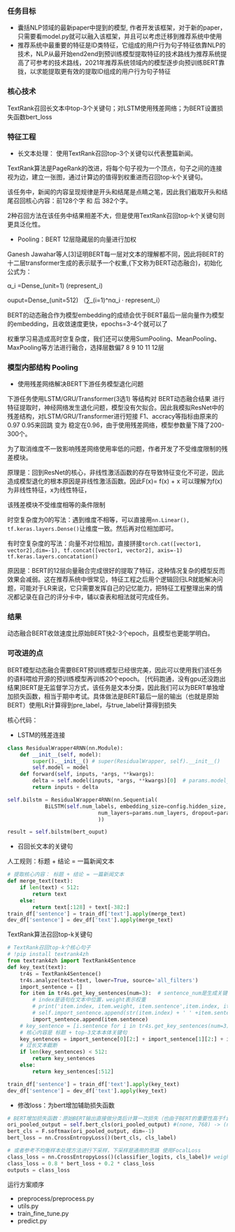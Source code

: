 ### 任务目标
* 囊括NLP领域的最新paper中提到的模型, 作者开发该框架，对于新的paper，只需要看model.py就可以融入该框架，并且可以考虑迁移到推荐系统中使用
* 推荐系统中最重要的特征是ID类特征，它组成的用户行为句子特征依靠NLP的技术，NLP从最开始end2end到预训练模型提取特征的技术路线为推荐系统提高了可参考的技术路线，2021年推荐系统领域内的模型逐步向预训练BERT靠拢，以求能提取更有效的提取ID组成的用户行为句子特征

### 核心技术
TextRank召回长文本中top-3个关键句；对LSTM使用残差网络；为BERT设置损失函数bert_loss

### 特征工程
* 长文本处理：
使用TextRank召回top-3个关键句以代表整篇新闻。

TextRank算法是PageRank的改进，将每个句子视为一个顶点，句子之间的连接视为边，建立一张图，通过计算边的值得到权重进而召回top-k个关键句。

该任务中，新闻的内容呈现规律是开头和结尾是点睛之笔，因此我们截取开头和结尾召回核心内容：前128个字 和 后 382个字。

2种召回方法在该任务中结果相差不大，但是使用TextRank召回top-k个关键句则更具泛化性。

* Pooling：BERT 12层隐藏层的向量进行加权

Ganesh Jawahar等人[3]证明BERT每一层对文本的理解都不同，因此将BERT的十二层transformer生成的表示赋予一个权重,(下文称为BERT动态融合)，初始化公式为：

α_i =Dense_(unit=1) (represent_i)

ouput=Dense_(unit=512) （∑_(i=1)^nα_i · represent_i）

BERT的动态融合作为模型embedding的成绩会优于BERT最后一层向量作为模型的embedding，且收敛速度更快，epochs=3-4个就可以了

权重学习易造成高时空复杂度，我们还可以使用SumPooling、MeanPooling、MaxPooling等方法进行融合，选择层数偏7 8 9 10 11 12层

### 模型内部结构 Pooling
* 使用残差网络解决BERT下游任务模型退化问题

下游任务使用LSTM/GRU/Transformer(3选1) 等结构对 BERT动态融合结果 进行特征提取时，神经网络发生退化问题，模型没有欠拟合。因此我模拟ResNet中的残差结构，对LSTM/GRU/Transformer进行短接
F1、accracy等指标由原来的0.97 0.95来回跳 变为 稳定在0.96，由于使用残差网络，模型参数量下降了200-300个。

为了取消维度不一致影响残差网络使用率低的问题，作者开发了不受维度限制的残差模块。

原理是：回到ResNet的核心，非线性激活函数的存在导致特征变化不可逆，因此造成模型退化的根本原因是非线性激活函数。因此F(x)= f(x) + x 可以理解为f(x)为非线性特征，x为线性特征，

该残差模块不受维度相等的条件限制

时空复杂度为0的写法：遇到维度不相等，可以直接用`nn.Linear(), tf.keras.layers.Dense()`让维度一致。然后再对位相加即可。

有时空复杂度的写法：向量不对位相加，直接拼接`torch.cat([vector1, vector2],dim=-1), tf.concat([vector1, vector2], axis=-1) tf.keras.layers.concatation()`

原因是：BERT的12层向量融合完成很好的提取了特征，这种情况复杂的模型反而效果会减弱。这在推荐系统中很常见，特征工程之后用个逻辑回归LR就能解决问题，可能对于LR来说，它只需要发挥自己的记忆能力，把特征工程整理出来的情况都记录在自己的评分卡中，辅以查表和相法就可完成任务。

### 结果
动态融合BERT收敛速度比原始BERT快2-3个epoch，且模型也更能学明白。

### 可改进的点
BERT模型动态融合需要BERT预训练模型已经很完美，因此可以使用我们该任务的语料喂给开源的预训练模型再训练20个epoch。
[代码跑通，没有gpu还没跑出结果]BERT是无监督学习方式，该任务是文本分类，因此我们可以为BERT单独增加损失函数，相当于期中考试。具体做法是BERT最后一层的输出（也就是原始BERT）使用LR计算得到pre_label，与true_label计算得到损失

核心代码：
* LSTM的残差连接
```python
class ResidualWrapper4RNN(nn.Module):
    def __init__(self, model):
        super().__init__() # super(ResidualWrapper, self).__init__()
        self.model = model
    def forward(self, inputs, *args, **kwargs):
        delta = self.model(inputs, *args, **kwargs)[0]  # params.model_type=='bigru' or 'bilstm'
        return inputs + delta

self.bilstm = ResidualWrapper4RNN(nn.Sequential(
            BiLSTM(self.num_labels, embedding_size=config.hidden_size, hidden_size=params.lstm_hidden,
                             num_layers=params.num_layers, dropout=params.drop_prob, with_ln=True)
                             ))

result = self.bilstm(bert_ouput)
```
* 召回长文本的关键句

人工规则：标题 + 结论 = 一篇新闻文本
```python 
# 提取核心内容： 标题 + 结论 = 一篇新闻文本
def merge_text(text):
    if len(text) < 512:
        return text
    else:
        return text[:128] + text[-382:]
train_df['sentence'] = train_df['text'].apply(merge_text)
dev_df['sentence'] = dev_df['text'].apply(merge_text)
```
TextRank算法召回top-k关键句
```python 
# TextRank召回top-k个核心句子
# !pip install textrank4zh
from textrank4zh import TextRank4Sentence
def key_text(text):
    tr4s = TextRank4Sentence()
    tr4s.analyze(text=text, lower=True, source='all_filters')
    import_sentence = []
    for item in tr4s.get_key_sentences(num=3):  # sentence_num是生成关键句的个数
        # index是语句在文本中位置，weight表示权重
        # print('item.index, item.weight, item.sentence',item.index, item.weight, item.sentence)
        # self.import_sentence.append(str(item.index) + ' ' +item.sentence)
        import_sentence.append(item.sentence)
    # key_sentence = [i.sentence for i in tr4s.get_key_sentences(num=3)] # num生成关键句的个数
    # 核心内容是 标题 + top-3文本本体关键句
    key_sentences = import_sentence[0][2:] + import_sentence[1][2:] + import_sentence[2][2:]
    # 过长文本截断
    if len(key_sentences) < 512:
        return key_sentences
    else:
        return key_sentences[:512]

train_df['sentence'] = train_df['text'].apply(key_text)
dev_df['sentence'] = dev_df['text'].apply(key_text)
```

* 修改loss：为bert增加辅助损失函数
```python
# BERT增加损失函数：原始BERT输出直接做分类后计算一次损失（也由于BERT的重要性高于fine_tune部分，其loss权重可以高于fine_tune部分的权重）
ori_pooled_output = self.bert_cls(ori_pooled_output) #(none, 768) -> (none, 10)
bert_cls = F.softmax(ori_pooled_output, dim=-1)
bert_loss = nn.CrossEntropyLoss()(bert_cls, cls_label)

# 或者参考不均衡样本处理方法进行下采样，下采样是通用的思路 使用FocalLoss
class_loss = nn.CrossEntropyLoss()(classifier_logits, cls_label)# weight中设置不均衡的标签
class_loss = 0.8 * bert_loss + 0.2 * class_loss
outputs = class_loss
```

运行方案顺序
* preprocess/preprocess.py
* utils.py
* train_fine_tune.py
* predict.py
